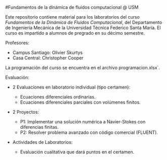 #Fundamentos de la dinámica de fluidos computacional @ USM

Este repositorio contiene material para los laboratorios del curso *Fundamentos de la Dinámica de Fluidos Computacional*, del Departamento de Ingeniería Mecánica de la Universidad Técnica Federico Santa María. El curso es impartido a alumnos de pregrado en su décimo semestre.


Profesores:

* Campus Santiago: Olivier Skurtys
* Casa Central: Christopher Cooper

La programación del curso se encuentra en el archivo programacion.xlsx`.

Evaluación:

* 2 Evaluaciones en laboratorio individual (tipo certamen):
    * Ecuaciones diferenciales ordinarias.
    * Ecuaciones diferenciales parciales con volúmenes finitos.

* 2 Proyectos:
    * P1: Implementar una solución numérica a Navier-Stokes con diferencias finitas.
    * P2: Resolver problema avanzado con código comercial (FLUENT).

* Actividades de Laboratorios:
    * Evaluación cualitativa que dará puntos en el certamen.
